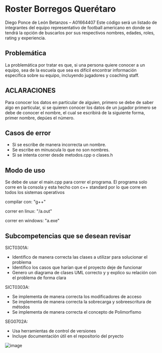 # Roster Borregos Querétaro
Diego Ponce de León Betanzos – A01664407
Este código será un listado de integrantes del equipo representativo de football americano en donde se tendrá la opción de buscarlos por sus respectivos nombres, edades, roles, rating y experiencia.

## Problemática 
La problemática por tratar es que, si una persona quiere conocer a un equipo, sea de la escuela que sea es difícil encontrar información especifica sobre su equipo, incluyendo jugadores y coaching staff.

## ACLARACIONES 
Para conocer los datos en particular de alguien, primero se debe de saber algo en particular, si se quieren conocer los datos de un jugador primero se debe de conocer el nombre, el cual se escribirá de la siguiente forma, primer nombre, depúes el número.

## Casos de error
- Si se escribe de manera incorrecta un nombre.
- Se escribe en minuscula lo que no son nombres.
- Si se intenta correr desde metodos.cpp o clases.h

## Modo de uso
Se debe de usar el main.cpp para correr el programa.
El programa solo corre en la consola y esta hecho con c++ standard por lo que corre en todos los sistemas operativos

compilar con: "g++"

correr en linux: "/a.out"

correr en windows: "a.exe"

## Subcompetencias que se desean revisar 

SICT0301A:
- Identifico de manera correcta las clases a utilizar para solucionar el problema
- Identifico los casos que harían que el proyecto deje de funcionar
- Genero un diagrama de clases UML correcto y y explico su relación con el problema de forma clara

SICT0303A:
- Se implementa de manera correcta los modificadores de acceso
- Se implementa de manera correcta la sobrecarga y sobreescritura de métodos
- Se implementa de manera correcta el concepto de Polimorfismo

SEG0702A:
- Usa herramientas de control de versiones
- Incluye documentación útil en el repositorio del pryecto

![image](https://github.com/DiegoPDLB/RosterBGS/assets/111619317/d5456e39-587c-4fce-9f15-13c5024d4898)
